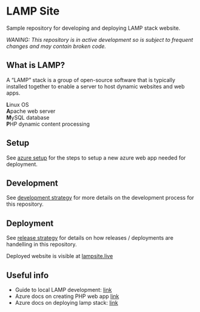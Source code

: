 # LAMP Site
Sample repository for developing and deploying LAMP stack website. 

*WANING: This repository is in active development so is subject to frequent changes and may contain broken code.*

## What is LAMP?
A “LAMP” stack is a group of open-source software that is typically installed together to enable a server to host dynamic websites and web apps.

**L**inux OS  
**A**pache web server  
**M**ySQL database  
**P**HP dynamic content processing  

## Setup
See [azure setup](azure-setup.md) for the steps to setup a new azure web app needed for deployment.

## Development
See [development strategy](.github/DEVELOPMENT_STRATEGY.md) for more details on the development process for this repository. 

## Deployment
See [release strategy](.github/RELEASE_STRATEGY.md) for details on how releases / deployments are handelling in this repository.

Deployed website is visible at [lampsite.live](https://lampsite.live)

## Useful info
- Guide to local LAMP development: [link](https://www.digitalocean.com/community/tutorials/how-to-install-linux-apache-mysql-php-lamp-stack-ubuntu-18-04)
- Azure docs on creating PHP web app [link](https://docs.microsoft.com/en-us/azure/app-service/quickstart-php?pivots=platform-linux)
- Azure docs on deploying lamp stack: [link](https://github.com/MicrosoftDocs/azure-docs/blob/master/articles/virtual-machines/linux/tutorial-lamp-stack.md)
